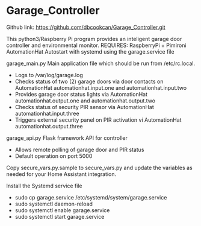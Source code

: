 # Garage_Controller
Github link: https://github.com/dbcookcan/Garage_Controller.git

This python3/Raspberry Pi program provides an inteligent garage door controller and environmental monitor.
REQUIRES: RaspberryPi + Pimironi AutomationHat
Autostart with systemd using the garage.service file

garage_main.py
Main application file which should be run from /etc/rc.local.
 - Logs to /var/log/garage.log
 - Checks status of two (2) garage doors via door contacts on AutomationHat automationhat.input.one and automationhat.input.two
 - Provides garage door status lights via AutomationHat automationhat.output.one and automationhat.output.two
 - Checks status of security PIR sensor via AutomationHat automationhat.input.three
 - Triggers external security panel on PIR activation vi AutomationHat automationhat.output.three

garage_api.py
Flask framework API for controller
- Allows remote polling of garage door and PIR status
- Default operation on port 5000

Copy secure_vars.py.sample to secure_vars.py and update the variables as needed for your Home Assistant integration.

Install the Systemd service file
- sudo cp garage.service /etc/systemd/system/garage.service
- sudo systemctl daemon-reload
- sudo systemctl enable garage.service
- sudo systemctl start garage.service
 

